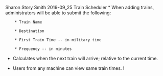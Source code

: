 Sharon Story Smith
    2019-09_25
    Train Scheduler
    * When adding trains, administrators will be able to submit the following:
    
        * Train Name
    
        * Destination 
    
        * First Train Time -- in military time
    
        * Frequency -- in minutes
  
  * Calculates when the next train will arrive;  relative to the current time.
  
  * Users from any machine can view same train times. ! 